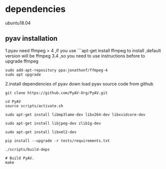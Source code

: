 # dependencies
ubuntu18.04
## pyav installation
1.pyav need ffmpeg > 4 ,if you use ```apt-get install ffmpeg to install ,default version will be ffmpeg 3.4 ,so you need to use instructions before to upgrade ffmpeg
```
sudo add-apt-repository ppa:jonathonf/ffmpeg-4
sudo apt upgrade
```
2.install dependencies of pyav
down load pyav source code from github
```
git clone https://github.com/PyAV-Org/PyAV.git

cd PyAV
source scripts/activate.sh

sudo apt-get install libmp3lame-dev libx264-dev libxvidcore-dev

sudo apt-get install libjpeg-dev zlib1g-dev

sudo apt-get install libxml2-dev

pip install --upgrade -r tests/requirements.txt

./scripts/build-deps

# Build PyAV.
make

```
